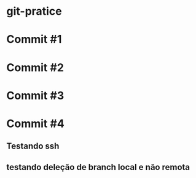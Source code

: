 # git-pratice

# Commit #1

# Commit #2

# Commit #3

# Commit #4

## Testando ssh

## testando deleção de branch local e não remota

